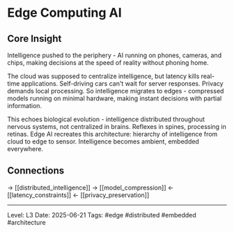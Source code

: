 # Edge Computing AI

## Core Insight
Intelligence pushed to the periphery - AI running on phones, cameras, and chips, making decisions at the speed of reality without phoning home.

The cloud was supposed to centralize intelligence, but latency kills real-time applications. Self-driving cars can't wait for server responses. Privacy demands local processing. So intelligence migrates to edges - compressed models running on minimal hardware, making instant decisions with partial information.

This echoes biological evolution - intelligence distributed throughout nervous systems, not centralized in brains. Reflexes in spines, processing in retinas. Edge AI recreates this architecture: hierarchy of intelligence from cloud to edge to sensor. Intelligence becomes ambient, embedded everywhere.

## Connections
→ [[distributed_intelligence]]
→ [[model_compression]]
← [[latency_constraints]]
← [[privacy_preservation]]

---
Level: L3
Date: 2025-06-21
Tags: #edge #distributed #embedded #architecture